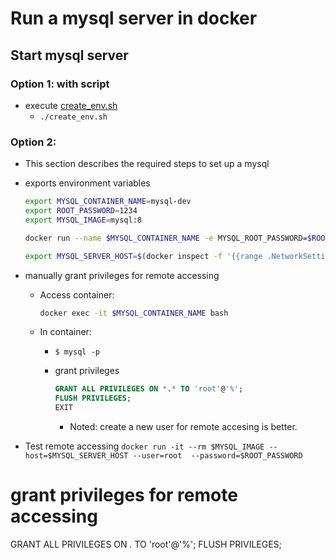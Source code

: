 # Run a mysql server in docker

## Start mysql server

### Option 1: with script

* execute [create_env.sh](create_env.sh)
    * `./create_env.sh`

### Option 2:

* This section describes the required steps to set up a mysql

* exports environment variables

    ```bash
    export MYSQL_CONTAINER_NAME=mysql-dev
    export ROOT_PASSWORD=1234
    export MYSQL_IMAGE=mysql:8

    docker run --name $MYSQL_CONTAINER_NAME -e MYSQL_ROOT_PASSWORD=$ROOT_PASSWORD -d -p 3306:3306 $MYSQL_IMAGE

    export MYSQL_SERVER_HOST=$(docker inspect -f '{{range .NetworkSettings.Networks}}{{.IPAddress}}{{end}}' mysql-dev)
    ```

* manually grant privileges for remote accessing
    * Access container:

        ```bash
        docker exec -it $MYSQL_CONTAINER_NAME bash
        ```

    * In container:
      * `$ mysql -p`
      * grant privileges

        ```sql
        GRANT ALL PRIVILEGES ON *.* TO 'root'@'%';
        FLUSH PRIVILEGES;
        EXIT
        ```

        * Noted: create a new user for remote accesing is better.

* Test remote accessing
`docker run -it --rm $MYSQL_IMAGE --host=$MYSQL_SERVER_HOST --user=root  --password=$ROOT_PASSWORD`


# grant privileges for remote accessing
GRANT ALL PRIVILEGES ON *.* TO 'root'@'%';
FLUSH PRIVILEGES;